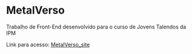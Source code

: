 # MetalVerso

<p>Trabalho de Front-End desenvolvido para o curso de Jovens Talendos da IPM</p>
<p>Link para acesso: <a href ="https://pedro-korb.github.io/MetalVerso_site/" target = "_blank"> MetalVerso_site</a></p>
 
